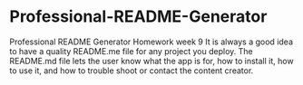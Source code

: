 # Professional-README-Generator
Professional README Generator Homework week 9
It is always a good idea to have a quality README.me file for any project you deploy. The README.md file lets the user
know what the app is for, how to install it, how to use it, and how to trouble shoot or contact the content creator.
